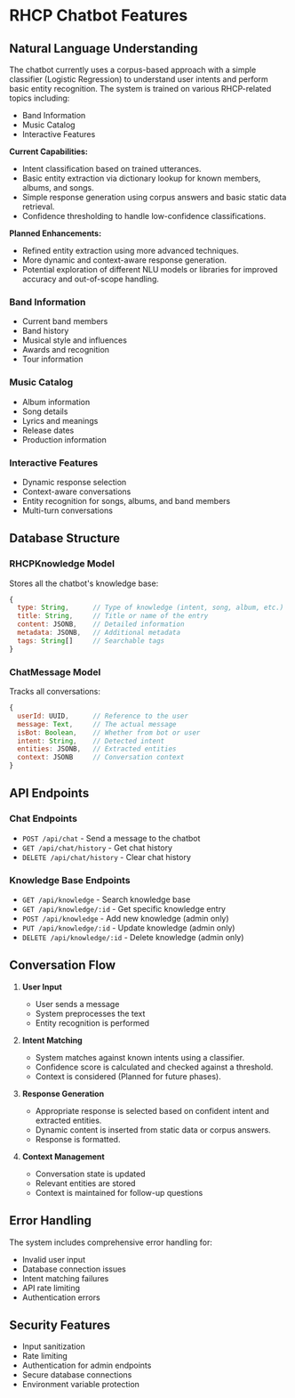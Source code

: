 # RHCP Chatbot Features

## Natural Language Understanding

The chatbot currently uses a corpus-based approach with a simple classifier (Logistic Regression) to understand user intents and perform basic entity recognition. The system is trained on various RHCP-related topics including:

- Band Information
- Music Catalog
- Interactive Features

**Current Capabilities:**

- Intent classification based on trained utterances.
- Basic entity extraction via dictionary lookup for known members, albums, and songs.
- Simple response generation using corpus answers and basic static data retrieval.
- Confidence thresholding to handle low-confidence classifications.

**Planned Enhancements:**

- Refined entity extraction using more advanced techniques.
- More dynamic and context-aware response generation.
- Potential exploration of different NLU models or libraries for improved accuracy and out-of-scope handling.

### Band Information
- Current band members
- Band history
- Musical style and influences
- Awards and recognition
- Tour information

### Music Catalog
- Album information
- Song details
- Lyrics and meanings
- Release dates
- Production information

### Interactive Features
- Dynamic response selection
- Context-aware conversations
- Entity recognition for songs, albums, and band members
- Multi-turn conversations

## Database Structure

### RHCPKnowledge Model
Stores all the chatbot's knowledge base:
```javascript
{
  type: String,      // Type of knowledge (intent, song, album, etc.)
  title: String,     // Title or name of the entry
  content: JSONB,    // Detailed information
  metadata: JSONB,   // Additional metadata
  tags: String[]     // Searchable tags
}
```

### ChatMessage Model
Tracks all conversations:
```javascript
{
  userId: UUID,      // Reference to the user
  message: Text,     // The actual message
  isBot: Boolean,    // Whether from bot or user
  intent: String,    // Detected intent
  entities: JSONB,   // Extracted entities
  context: JSONB     // Conversation context
}
```

## API Endpoints

### Chat Endpoints
- `POST /api/chat` - Send a message to the chatbot
- `GET /api/chat/history` - Get chat history
- `DELETE /api/chat/history` - Clear chat history

### Knowledge Base Endpoints
- `GET /api/knowledge` - Search knowledge base
- `GET /api/knowledge/:id` - Get specific knowledge entry
- `POST /api/knowledge` - Add new knowledge (admin only)
- `PUT /api/knowledge/:id` - Update knowledge (admin only)
- `DELETE /api/knowledge/:id` - Delete knowledge (admin only)

## Conversation Flow

1. **User Input**
   - User sends a message
   - System preprocesses the text
   - Entity recognition is performed

2. **Intent Matching**
   - System matches against known intents using a classifier.
   - Confidence score is calculated and checked against a threshold.
   - Context is considered (Planned for future phases).

3. **Response Generation**
   - Appropriate response is selected based on confident intent and extracted entities.
   - Dynamic content is inserted from static data or corpus answers.
   - Response is formatted.

4. **Context Management**
   - Conversation state is updated
   - Relevant entities are stored
   - Context is maintained for follow-up questions

## Error Handling

The system includes comprehensive error handling for:
- Invalid user input
- Database connection issues
- Intent matching failures
- API rate limiting
- Authentication errors

## Security Features

- Input sanitization
- Rate limiting
- Authentication for admin endpoints
- Secure database connections
- Environment variable protection 